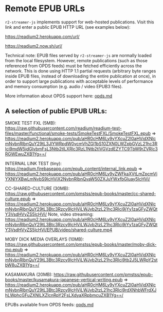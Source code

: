 # Remote EPUB URLs

`r2-streamer-js` implements support for web-hosted publications. Visit this link and enter a public EPUB HTTP URL (see examples below):

https://readium2.herokuapp.com/url/

https://readium2.now.sh/url/

Technical note: EPUB files served by `r2-streamer-js` are normally loaded from the local filesystem. However, remote publications (such as those referenced from OPDS feeds) must be fetched efficiently across the network. This is done using HTTP 1.1 partial requests (arbitrary byte ranges inside EPUB files, instead of downloading the entire publication at once), in order to support large publications with acceptable levels of performance and memory consumption (e.g. audio / video EPUB3 files).

More information about OPDS support here: [opds.md](opds.md)

## A selection of public EPUB URLs:

SMOKE TEST FXL (5MB):
https://raw.githubusercontent.com/readium/readium-test-files/master/functional/smoke-tests/SmokeTestFXL/SmokeTestFXL.epub
=>
https://readium2.herokuapp.com/pub/aHR0cHM6Ly9yYXcuZ2l0aHVidXNlcmNvbnRlbnQuY29tL3JlYWRpdW0vcmVhZGl1bS10ZXN0LWZpbGVzL21hc3Rlci9mdW5jdGlvbmFsL3Ntb2tlLXRlc3RzL1Ntb2tlVGVzdEZYTC9TbW9rZVRlc3RGWEwuZXB1Yg==/

INTERNAL LINK TEST (tiny):
https://readium.firebaseapp.com/epub_content/internal_link.epub
=>
https://readium2.herokuapp.com/pub/aHR0cHM6Ly9yZWFkaXVtLmZpcmViYXNlYXBwLmNvbS9lcHViX2NvbnRlbnQvaW50ZXJuYWxfbGluay5lcHVi/

CC-SHARED-CULTURE (30MB):
https://raw.githubusercontent.com/pmstss/epub-books/master/cc-shared-culture.epub
=>
https://readium2.herokuapp.com/pub/aHR0cHM6Ly9yYXcuZ2l0aHVidXNlcmNvbnRlbnQuY29tL3Btc3Rzcy9lcHViLWJvb2tzL21hc3Rlci9jYy1zaGFyZWQtY3VsdHVyZS5lcHVi/
Note, video streaming:
https://readium2.herokuapp.com/pub/aHR0cHM6Ly9yYXcuZ2l0aHVidXNlcmNvbnRlbnQuY29tL3Btc3Rzcy9lcHViLWJvb2tzL21hc3Rlci9jYy1zaGFyZWQtY3VsdHVyZS5lcHVi/EPUB/video/shared-culture.mp4

MOBY DICK MEDIA OVERLAYS (10MB):
https://raw.githubusercontent.com/pmstss/epub-books/master/moby-dick-mo.epub
=>
https://readium2.herokuapp.com/pub/aHR0cHM6Ly9yYXcuZ2l0aHVidXNlcmNvbnRlbnQuY29tL3Btc3Rzcy9lcHViLWJvb2tzL21hc3Rlci9tb2J5LWRpY2stbW8uZXB1Yg==/

KASAMAKURA (20MB):
https://raw.githubusercontent.com/pmstss/epub-books/master/kusamakura-japanese-vertical-writing.epub
=>
https://readium2.herokuapp.com/pub/aHR0cHM6Ly9yYXcuZ2l0aHVidXNlcmNvbnRlbnQuY29tL3Btc3Rzcy9lcHViLWJvb2tzL21hc3Rlci9rdXNhbWFrdXJhLWphcGFuZXNlLXZlcnRpY2FsLXdyaXRpbmcuZXB1Yg==/

EPUBs available from OPDS feeds: [opds.md](opds.md)
